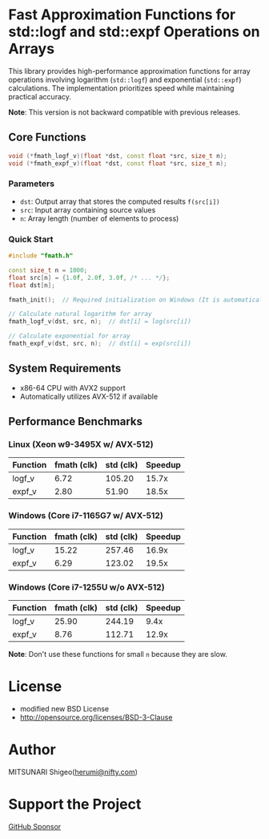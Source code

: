 # Fast Approximation Functions for std::logf and std::expf Operations on Arrays

This library provides high-performance approximation functions for array operations involving logarithm (`std::logf`) and exponential (`std::expf`) calculations.
The implementation prioritizes speed while maintaining practical accuracy.

**Note**: This version is not backward compatible with previous releases.

## Core Functions

```cpp
void (*fmath_logf_v)(float *dst, const float *src, size_t n);
void (*fmath_expf_v)(float *dst, const float *src, size_t n);
```

### Parameters
- `dst`: Output array that stores the computed results `f(src[i])`
- `src`: Input array containing source values
- `n`: Array length (number of elements to process)

### Quick Start

```cpp
#include "fmath.h"

const size_t n = 1000;
float src[n] = {1.0f, 2.0f, 3.0f, /* ... */};
float dst[n];

fmath_init();  // Required initialization on Windows (It is automatically called on Linux)

// Calculate natural logarithm for array
fmath_logf_v(dst, src, n);  // dst[i] = log(src[i])

// Calculate exponential for array
fmath_expf_v(dst, src, n);  // dst[i] = exp(src[i])
```

## System Requirements

- x86-64 CPU with AVX2 support
- Automatically utilizes AVX-512 if available

## Performance Benchmarks

### Linux (Xeon w9-3495X w/ AVX-512)

| Function | fmath (clk) | std (clk) | Speedup |
|----------|-------------|-----------|---------|
| logf_v   | 6.72       | 105.20    | 15.7x   |
| expf_v   | 2.80       | 51.90     | 18.5x   |

### Windows (Core i7-1165G7 w/ AVX-512)

| Function | fmath (clk) | std (clk) | Speedup |
|----------|-------------|-----------|---------|
| logf_v   | 15.22      | 257.46    | 16.9x   |
| expf_v   | 6.29       | 123.02    | 19.5x   |

### Windows (Core  i7-1255U w/o AVX-512)

| Function | fmath (clk) | std (clk) | Speedup |
|----------|-------------|-----------|---------|
| logf_v   | 25.90       | 244.19    | 9.4x  |
| expf_v   | 8.76        | 112.71    | 12.9x   |

**Note**: Don't use these functions for small `n` because they are slow.

# License

- modified new BSD License
- http://opensource.org/licenses/BSD-3-Clause

# Author

MITSUNARI Shigeo(herumi@nifty.com)

# Support the Project
[GitHub Sponsor](https://github.com/sponsors/herumi)
